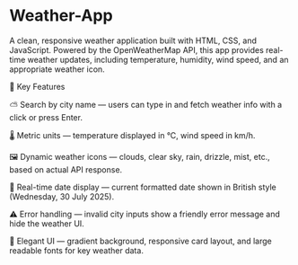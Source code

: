 # Weather-App
A clean, responsive weather application built with HTML, CSS, and JavaScript. Powered by the OpenWeatherMap API, this app provides real-time weather updates, including temperature, humidity, wind speed, and an appropriate weather icon.

🔧 Key Features

⛅ Search by city name — users can type in and fetch weather info with a click or press Enter.

🌡 Metric units — temperature displayed in °C, wind speed in km/h.

🖼 Dynamic weather icons — clouds, clear sky, rain, drizzle, mist, etc., based on actual API response.

📆 Real-time date display — current formatted date shown in British style (Wednesday, 30 July 2025).

⚠️ Error handling — invalid city inputs show a friendly error message and hide the weather UI.

🎨 Elegant UI — gradient background, responsive card layout, and large readable fonts for key weather data.

